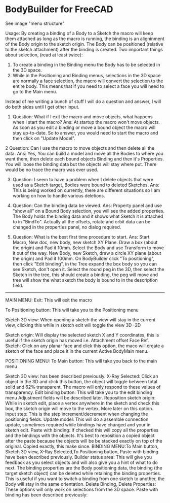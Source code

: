 # BodyBuilder for FreeCAD
See image "menu structure"

Usage:
By creating a binding of a Body to a Sketch the macro will keep them attached as long as the macro is running, the binding is an aligninment of the Body origin to the sketch 
origin. The Body can be positioned (relative to the sketch attachment) after the binding is created. 
Two important things about selection, (read at least twice):
1) To create a binding in the Binding menu the Body has to be selected in the 3D space. 
2) While in the Positioning and Binding menus, selections in the 3D space are normally a face selection, the macro will convert the selection to 
the entire body. This means that if you need to select a face you will need to go to the Main menu.

Instead of me writing a bunch of stuff I will do a question and answer, I will do both sides until I get other input.

1) Question: What if I exit the macro and move objects, what happens when I start the macro?
Ans: At startup the macro won't move objects. As soon as you edit a binding or move a bound object the macro will stay up-to-date. So to answer, you would need to start the macro and then click on "Update Model".

2 Question: Can I use the macro to move objects and then delete all the data.
Ans: Yes, You can build a model and move all the Bodies to where you want them, then delete each bound objects Binding and then it's Properties. You will loose the binding data but the objects will stay where put. There would be no trace the macro was ever used.

3) Question: I seem to have a problem when I delete objects that were used as a Sketch target, Bodies were bound to deleted Sketches.
Ans: This is being worked on currently, there are different situations so I am working on how to handle various deletions. 

4) Question: Can the binding data be viewed.
Ans: Property panel and use "show all" on a Bound Body selection, you will see the added properties. The Body holds the binding data and it shows what Sketch it is attached to in "BindTo". Actually all the offsets, rotate and orbit data can be changed in the properties panel, no dialog required.

5) Question: What is the best first time procedure to start.
Ans: Start Macro, New doc, new body, new sketch XY Plane. Draw a box (about the origin) and Pad it 10mm. Select the Body and use Transform to move it out of the way. New Body, new Sketch, draw a circle XY plane (about the origin) and Pad it 100mm. On BodyBuilder click "To positioning", then click "Edit binding", in the Tree expand the box body so you can see Sketch, don't open it. Select the round peg in the 3D, then select the Sketch in the tree, this should create a binding, the peg will move and tree will show the what sketch the body is bound to in the description field.  

----------------------------------------------------------------------------------------------------------------------------------------------------------
MAIN MENU:
Exit:
This will exit the macro

To Positioning button:
This will take you to the Positioning menu

Sketch 3D view: When opening a sketch the view will stay in the current view, clicking this while in sketch edit will toggle the view 3D -2D

Sketch origin: Will display the selected sketch X and Y coordinates, this is useful if the sketch origin has moved i.e. Attachment offset
Face Ref. Sketch: Click on any planar face and click this option, the maco will create a sketch of the face and place it in the current Active BodyMain menu.

POSITIONING MENU:
To Main button: This will take you back to the main menu

Sketch 3D view: has been described previously.
X-Ray Selected: Click an object in the 3D and click this button, the object will toggle between total solid and 62% transparent. The macro will only respond to these values of transparency.
Edit binding button: This will take you to the edit binding menu Adjustment fields will be described later.
Reposition sketch origin: While in sketch edit, place a vertex anywhere in the sketch and check this box, the sketch origin will move to the vertex.
More later on this option.
Input step: This is the step increment/decrement when changing the positioning fields.
Update model: This will do a assemble connection update, sometimes required while bindings have changed and your in sketch edit.
Paste with binding: If checked this will copy all the properties and the bindings with the objects. It's best to reposition a copied object after the paste because the objects will be be stacked exactly on top of the original. Copied exactly, this make since.
BINDING MENU:To Main button, Sketch 3D view, X-Ray Selected,To Positioning button, Paste with binding have been described previously.
Builder status area: This will give you feedback as you select objects and will also give you a hint of what to do next. The binding properties are
	the Body positioning data, the binding (the target sketch object) can be deleted while retaining the binding properties. This is useful if you want 	    to switch a binding from one sketch to another, the Body will stay in the same orientation.
Delete Binding, Delete Properties: These options will only work on selections from the 3D space. Paste with binding has been described previously: 
 
